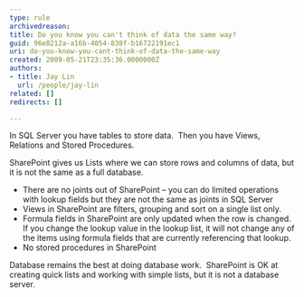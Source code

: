 ```yaml
---
type: rule
archivedreason: 
title: Do you know you can't think of data the same way?
guid: 96e8212a-a16b-4054-838f-b16722191ec1
uri: do-you-know-you-cant-think-of-data-the-same-way
created: 2009-05-21T23:35:36.0000000Z
authors:
- title: Jay Lin
  url: /people/jay-lin
related: []
redirects: []

---
```


In SQL Server you have tables to store data.  Then you have Views, Relations and Stored Procedures.

SharePoint gives us Lists where we can store rows and columns of data, but it is not the same as a full database.
   
* There are no joints out of SharePoint – you can do limited operations with lookup fields but they are not the same as joints in SQL Server
* Views in SharePoint are filters, grouping and sort on a single list only.
* Formula fields in SharePoint are only updated when the row is changed.  If you change the lookup value in the lookup list, it will not change any of the items using formula fields that are currently referencing that lookup.
* No stored procedures in SharePoint


Database remains the best at doing database work.  SharePoint is OK at creating quick lists and working with simple lists, but it is not a database server.

<!--endintro-->
